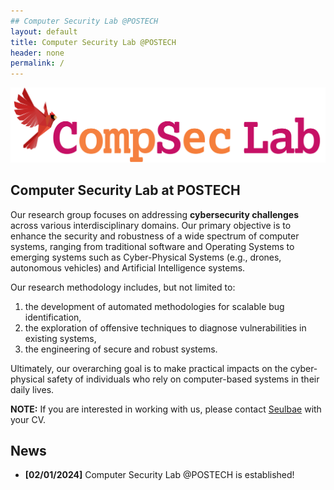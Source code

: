 ```yaml
---
## Computer Security Lab @POSTECH
layout: default
title: Computer Security Lab @POSTECH
header: none
permalink: /
---
```


![compseclab](/assets/theme/images/compsec-text.png)

## Computer Security Lab at POSTECH

Our research group focuses on addressing **cybersecurity challenges** across various interdisciplinary domains.
Our primary objective is to enhance the security and robustness of a wide spectrum of computer systems,
ranging from traditional software and Operating Systems to emerging systems such as
Cyber-Physical Systems (e.g., drones, autonomous vehicles) and Artificial Intelligence systems.

Our research methodology includes, but not limited to:
1. the development of automated methodologies for scalable bug identification,
2. the exploration of offensive techniques to diagnose vulnerabilities in
existing systems,
3. the engineering of secure and robust systems.

Ultimately, our overarching goal is to make practical impacts on the
cyber-physical safety of individuals who rely on computer-based systems in
their daily lives.

**NOTE:** If you are interested in working with us,
      please contact [Seulbae](mailto:seulbae.kim@gmail.com) with your CV.


## News

- **[02/01/2024]** Computer Security Lab @POSTECH is established!
<!-- - [Installation]({{ '/docs/installation/' | relative_url }}) -->
<!-- - [Configuration]({{ '/docs/configuration/' | relative_url }}) -->
<!-- - [Markdown]({{ '/docs/markdown/' | relative_url }}) -->

